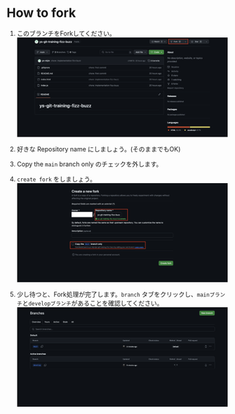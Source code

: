 # How to fork

1. このブランチをForkしてください。
![step01-fork](/public/images/fork/step01-fork.png)

2. 好きな Repository name にしましょう。(そのままでもOK)
3. Copy the `main` branch only のチェックを外します。
4. `create fork` をしましょう。
![step02-fork](/public/images/fork/step02-fork.png)

5. 少し待つと、Fork処理が完了します。`branch` タブをクリックし、`mainブランチ`と`developブランチ`があることを確認してください。
![step03-fork](/public/images/fork/step03-fork.png)